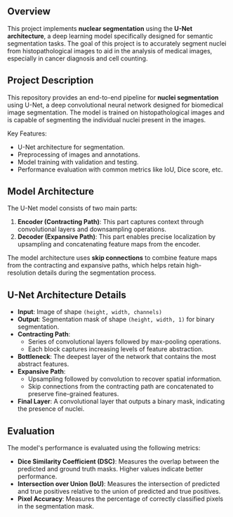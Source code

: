 ## Overview

This project implements **nuclear segmentation** using the **U-Net architecture**, a deep learning model specifically designed for semantic segmentation tasks. The goal of this project is to accurately segment nuclei from histopathological images to aid in the analysis of medical images, especially in cancer diagnosis and cell counting.

## Project Description

This repository provides an end-to-end pipeline for **nuclei segmentation** using U-Net, a deep convolutional neural network designed for biomedical image segmentation. The model is trained on histopathological images and is capable of segmenting the individual nuclei present in the images.

Key Features:
- U-Net architecture for segmentation.
- Preprocessing of images and annotations.
- Model training with validation and testing.
- Performance evaluation with common metrics like IoU, Dice score, etc.

## Model Architecture

The U-Net model consists of two main parts:
1. **Encoder (Contracting Path)**: This part captures context through convolutional layers and downsampling operations.
2. **Decoder (Expansive Path)**: This part enables precise localization by upsampling and concatenating feature maps from the encoder.

The model architecture uses **skip connections** to combine feature maps from the contracting and expansive paths, which helps retain high-resolution details during the segmentation process.

## U-Net Architecture Details

- **Input**: Image of shape `(height, width, channels)`
- **Output**: Segmentation mask of shape `(height, width, 1)` for binary segmentation.
- **Contracting Path**:
  - Series of convolutional layers followed by max-pooling operations.
  - Each block captures increasing levels of feature abstraction.
- **Bottleneck**: The deepest layer of the network that contains the most abstract features.
- **Expansive Path**:
  - Upsampling followed by convolution to recover spatial information.
  - Skip connections from the contracting path are concatenated to preserve fine-grained features.
- **Final Layer**: A convolutional layer that outputs a binary mask, indicating the presence of nuclei.

## Evaluation

The model's performance is evaluated using the following metrics:
- **Dice Similarity Coefficient (DSC)**: Measures the overlap between the predicted and ground truth masks. Higher values indicate better performance.
- **Intersection over Union (IoU)**: Measures the intersection of predicted and true positives relative to the union of predicted and true positives.
- **Pixel Accuracy**: Measures the percentage of correctly classified pixels in the segmentation mask.
